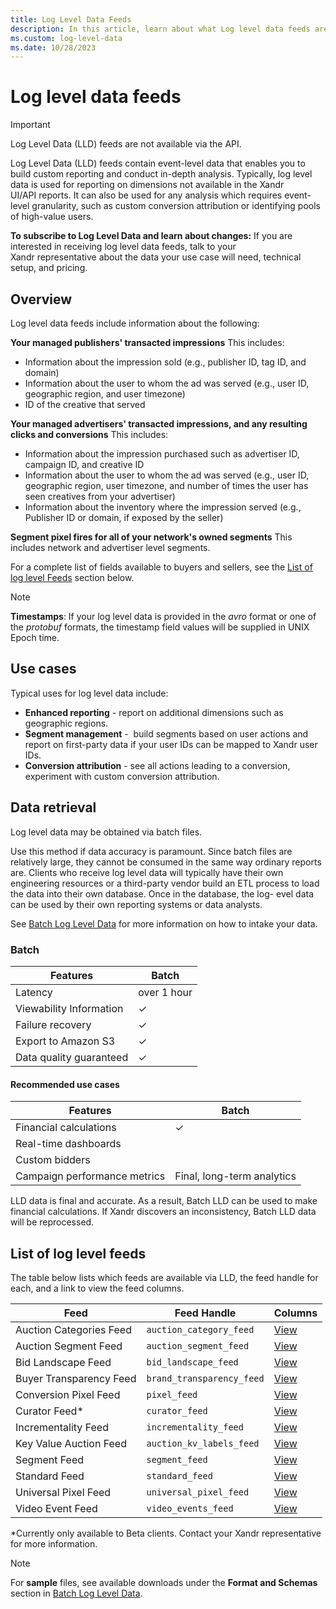 ```yaml
---
title: Log Level Data Feeds
description: In this article, learn about what Log level data feeds are, their use cases, and a list of all the log level feeds available.
ms.custom: log-level-data
ms.date: 10/28/2023
---
```


# Log level data feeds

> [!IMPORTANT]
> Log Level Data (LLD) feeds are not available via the API.

Log Level Data (LLD) feeds contain event-level data that enables you to build custom reporting and conduct in-depth analysis. Typically, log level data is used for reporting on dimensions not available in the Xandr UI/API reports. It can also be used for any analysis which requires event-level granularity, such as custom conversion attribution or identifying pools of high-value users.

**To subscribe to Log Level Data and learn about changes:**
If you are interested in receiving log level data feeds, talk to your Xandr representative about the data your use case will need, technical setup, and pricing.

## Overview

Log level data feeds include information about the following:

**Your managed publishers' transacted impressions**
This includes:
  - Information about the impression sold (e.g., publisher ID, tag ID, and domain)
  - Information about the user to whom the ad was served (e.g., user ID, geographic region, and user timezone)
  - ID of the creative that served
  
**Your managed advertisers' transacted impressions, and any resulting clicks and conversions**
This includes:
  - Information about the impression purchased such as advertiser ID, campaign ID, and creative ID
  - Information about the user to whom the ad was served (e.g., user ID, geographic region, user timezone, and number of times the user has seen creatives from your advertiser)
  - Information about the inventory where the impression served (e.g., Publisher ID or domain, if exposed by the seller)
    
**Segment pixel fires for all of your network's owned segments**
This includes network and advertiser level segments.

For a complete list of fields available to buyers and sellers, see the [List of log level Feeds](#list-of-log-level-feeds) section below.

> [!NOTE]
> **Timestamps**: If your log level data is provided in the *avro* format or one of the *protobuf* formats, the timestamp field values will be supplied in UNIX Epoch time.

## Use cases

Typical uses for log level data include:

- **Enhanced reporting** - report on additional dimensions such as geographic regions.
- **Segment management** -  build segments based on user actions and report on first-party data if your user IDs can be mapped to Xandr user IDs.
- **Conversion attribution** - see all actions leading to a conversion, experiment with custom conversion attribution.

## Data retrieval

Log level data may be obtained via batch files.

Use this method if data accuracy is paramount. Since batch files are relatively large, they cannot be consumed in the same way ordinary reports are. Clients who receive log level data will typically have their own engineering resources or a third-party vendor build an ETL process to load the data into their own database. Once in the database, the log- evel data can be used by their own reporting systems or data analysts.

See [Batch Log Level Data](batch-log-level-data.md) for more information on how to intake your data.

### Batch

| Features | Batch |
|---|---|
| Latency | over 1 hour |
| Viewability Information | ✓ |
| Failure recovery | ✓ |
| Export to Amazon S3 | ✓ |
| Data quality guaranteed | ✓ |

#### Recommended use cases

| Features | Batch |
|---|---|
| Financial calculations | ✓ |
| Real-time dashboards |  |
| Custom bidders |  |
| Campaign performance metrics | Final, long-term analytics |

LLD data is final and accurate. As a result, Batch LLD can be used to make financial calculations. If Xandr discovers an inconsistency, Batch LLD data will be reprocessed.

## List of log level feeds

The table below lists which feeds are available via LLD, the feed handle for each, and a link to view the feed columns.

| Feed | Feed Handle | Columns |
|---|---|---|
| Auction Categories Feed | `auction_category_feed` | [View](auction-categories-feed.md) |
| Auction Segment Feed | `auction_segment_feed` | [View](auction-segment-feed.md) |
| Bid Landscape Feed | `bid_landscape_feed` | [View](bid-landscape-feed.md) |
| Buyer Transparency Feed | `brand_transparency_feed` | [View](buyer-transparency-feed.md) |
| Conversion Pixel Feed | `pixel_feed` | [View](conversion-pixel-feed.md) |
| Curator Feed* | `curator_feed` | [View](curator-feed.md) |
| Incrementality Feed | `incrementality_feed` | [View](https://docs.xandr.com/bundle/data-science-toolkit/page/log-level-incrementality-feed.html) |
| Key Value Auction Feed | `auction_kv_labels_feed` | [View](key-value-auction-feed.md) |
| Segment Feed | `segment_feed` | [View](segment-feed.md) |
| Standard Feed | `standard_feed` | [View](standard-feed.md) |
| Universal Pixel Feed | `universal_pixel_feed` | [View](universal-pixel-feed.md) |
| Video Event Feed | `video_events_feed` | [View](video-events-feed.md) |

*Currently only available to Beta clients. Contact your Xandr representative for more information.

> [!NOTE]
> For **sample** files, see available downloads under the **Format and Schemas** section in [Batch Log Level Data](batch-log-level-data.md).
